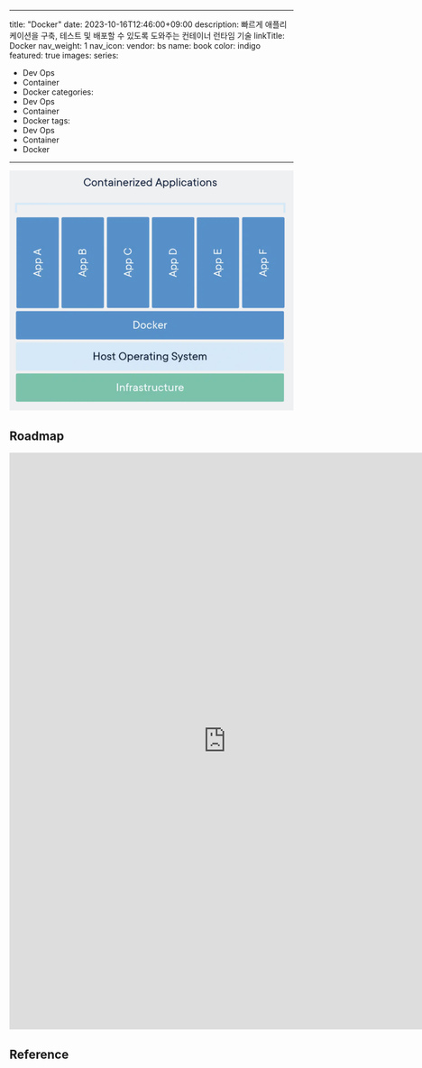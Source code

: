 ***

title: "Docker"
date: 2023-10-16T12:46:00+09:00
description: 빠르게 애플리케이션을 구축, 테스트 및 배포할 수 있도록 도와주는 컨테이너 런타임 기술
linkTitle: Docker
nav\_weight: 1
nav\_icon:
vendor: bs
name: book
color: indigo
featured: true
images:
series:

* Dev Ops
* Container
* Docker
  categories:
* Dev Ops
* Container
* Docker
  tags:
* Dev Ops
* Container
* Docker

***

![Docker](docker.png?width=512px#center)

## Roadmap

<p align="center">
<iframe width="768" height="1024" src="https://roadmap.sh/docker?s=652b754df43a58c923ce9d26" frameborder="0" allow="accelerometer; autoplay; encrypted-media; gyroscope; picture-in-picture" allowfullscreen></iframe>
</p>

## Reference
